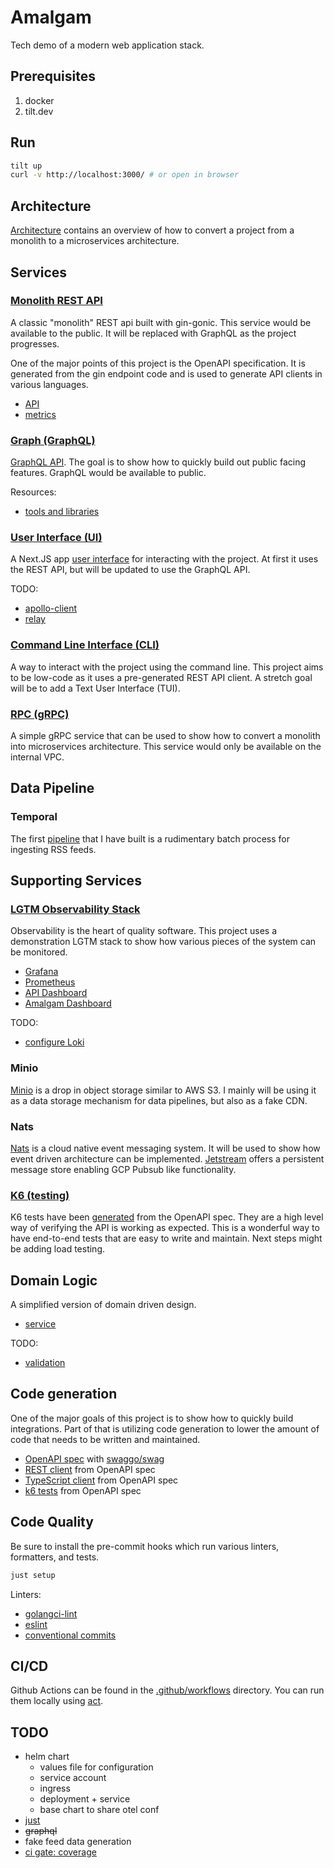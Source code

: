 # Amalgam

Tech demo of a modern web application stack.

## Prerequisites

1. docker
2. tilt.dev

## Run

```sh
tilt up
curl -v http://localhost:3000/ # or open in browser
```

## Architecture

[Architecture](./docs/architecture.md) contains an overview of how to convert a project from a monolith to a microservices architecture.

## Services

### [Monolith REST API](./api/README.md)

A classic "monolith" REST api built with gin-gonic. This service would be available to the public. It will be replaced with GraphQL as the project progresses.

One of the major points of this project is the OpenAPI specification. It is generated from the gin endpoint code and is used to generate API clients in various languages.

- [API](http://localhost:8080)
- [metrics](http://localhost:8080/metrics)

### [Graph (GraphQL)](./graph/README.md)

[GraphQL API](http://localhost:8082). The goal is to show how to quickly build out public facing features. GraphQL would be available to public.

Resources:

- [tools and libraries](https://graphql.org/community/tools-and-libraries/?tags=go)

### [User Interface (UI)](./ui/README.md)

A Next.JS app [user interface](http://localhost:3000/) for interacting with the project. At first it uses the REST API, but will be updated to use the GraphQL API.

TODO:

- [apollo-client](https://github.com/apollographql/apollo-client)
- [relay](https://github.com/facebook/relay)

### [Command Line Interface (CLI)](./cli/README.md)

A way to interact with the project using the command line. This project aims to be low-code as it uses a pre-generated REST API client. A stretch goal will be to add a Text User Interface (TUI).

### [RPC (gRPC)](./rpc/README.md)

A simple gRPC service that can be used to show how to convert a monolith into microservices architecture. This service would only be available on the internal VPC.

## Data Pipeline

### Temporal

The first [pipeline](./data-pipeline/temporal/feed) that I have built is a rudimentary batch process for ingesting RSS feeds.

## Supporting Services

### [LGTM Observability Stack](./lgtm/README.md)

Observability is the heart of quality software. This project uses a demonstration LGTM stack to show how various pieces of the system can be monitored.

- [Grafana](http://localhost:3001/)
- [Prometheus](http://localhost:9090/)
- [API Dashboard](http://localhost:3001/d/amalgam-gin-dashboard/gin-application-metrics?orgId=1&refresh=5s)
- [Amalgam Dashboard](http://localhost:3001/d/amalgam-dashboard/amalgam?orgId=1&refresh=5s)

TODO:

- [configure Loki](https://grafana.com/docs/loki/latest/)

### Minio

[Minio](https://min.io/) is a drop in object storage similar to AWS S3. I mainly will be using it as a data storage mechanism for data pipelines, but also as a fake CDN.

### Nats

[Nats](https://nats.io/) is a cloud native event messaging system. It will be used to show how event driven architecture can be implemented. [Jetstream](https://docs.nats.io/nats-concepts/jetstream) offers a persistent message store enabling GCP Pubsub like functionality.

### [K6 (testing)](./k6/README.md)

K6 tests have been [generated](./k6/tests/README.md) from the OpenAPI spec. They are a high level way of verifying the API is working as expected. This is a wonderful way to have end-to-end tests that are easy to write and maintain. Next steps might be adding load testing.

## Domain Logic

A simplified version of domain driven design.

- [service](./internal/service/service.go)

TODO:

- [validation](https://github.com/go-playground/validator/blob/master/_examples/struct-level/main.go)

## Code generation

One of the major goals of this project is to show how to quickly build integrations. Part of that is utilizing code generation to lower the amount of code that needs to be written and maintained.

- [OpenAPI spec](./api/docs/swagger.yaml) with [swaggo/swag](https://github.com/swaggo/swag)
- [REST client](./pkg/client/README.md) from OpenAPI spec
- [TypeScript client](./ui/app/lib/client/) from OpenAPI spec
- [k6 tests](./k6/README.md) from OpenAPI spec

## Code Quality

Be sure to install the pre-commit hooks which run various linters, formatters, and tests.

```sh
just setup
```

Linters:

- [golangci-lint](https://golangci-lint.run/)
- [eslint](https://eslint.org/)
- [conventional commits](https://www.conventionalcommits.org/en/v1.0.0/)

## CI/CD

Github Actions can be found in the [.github/workflows](./.github/workflows) directory. You can run them locally using [act](https://github.com/nektos/act).

## TODO

- helm chart
  - values file for configuration
  - service account
  - ingress
  - deployment + service
  - base chart to share otel conf
- [just](https://github.com/casey/just)
- ~~graphql~~
- fake feed data generation
- [ci gate: coverage](https://github.com/vladopajic/go-test-coverage)
